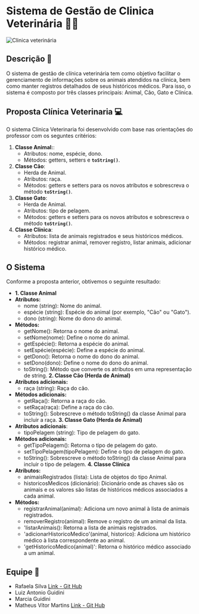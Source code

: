 # Sistema de Gestão de Clinica Veterinária 🐶🐱
![Clinica veterinária](https://media.discordapp.net/attachments/1109909153431949333/1177220940225069076/image.png?ex=6571b76f&is=655f426f&hm=0d4ad78e8a54fe4402838437ac823e09c58c64018cfc65fe9c87bb9834378cb3&=&format=webp&width=553&height=459)

## Descrição 📑

O sistema de gestão de clínica veterinária tem como objetivo facilitar o gerenciamento de informações sobre os animais atendidos na clínica, bem como manter registros detalhados de seus históricos médicos. Para isso, o sistema é composto por três classes principais: Animal, Cão, Gato e Clínica.

## Proposta Clínica Veterinaria 💻
O sistema Clinica Veterinaria foi desenvolvido com base nas orientações do professor com os seguntes critérios:
1. **Classe Animal:**:
    - Atributos: nome, espécie, dono.
    - Métodos: getters, setters e **`toString()`**.
2. **Classe Cão**:
    - Herda de Animal.
    - Atributos: raça.
    - Métodos: getters e setters para os novos atributos e sobrescreva o método **`toString()`**.
3. **Classe Gato**:
    - Herda de Animal.
    - Atributos: tipo de pelagem.
    - Métodos: getters e setters para os novos atributos e sobrescreva o método **`toString()`**.
4. **Classe Clínica**:
    - Atributos: lista de animais registrados e seus históricos médicos.
    - Métodos: registrar animal, remover registro, listar animais, adicionar histórico médico.


## O Sistema
Conforme a proposta anterior, obtivemos o seguinte resultado:
- **1. Classe Animal**
- **Atributos:**
    - nome (string): Nome do animal.
    - espécie (string): Espécie do animal (por exemplo, "Cão" ou "Gato").
    -  dono (string): Nome do dono do animal.
- **Métodos:**
    - getNome(): Retorna o nome do animal.
    - setNome(nome): Define o nome do animal.
    - getEspécie(): Retorna a espécie do animal.
    - setEspécie(espécie): Define a espécie do animal.
    - getDono(): Retorna o nome do dono do animal.
    - setDono(dono): Define o nome do dono do animal.
    - toString(): Método que converte os atributos em uma representação de string.
**2. Classe Cão (Herda de Animal)**
- **Atributos adicionais:**
    - raça (string): Raça do cão.
- **Métodos adicionais:**
    - getRaça(): Retorna a raça do cão.
    - setRaça(raça): Define a raça do cão.
    - toString(): Sobrescreve o método toString() da classe Animal para incluir a raça.
**3. Classe Gato (Herda de Animal)**
- **Atributos adicionais**:
    - tipoPelagem (string): Tipo de pelagem do gato.
- **Métodos adicionais:**
    - getTipoPelagem(): Retorna o tipo de pelagem do gato.
    - setTipoPelagem(tipoPelagem): Define o tipo de pelagem do gato.
    - toString(): Sobrescreve o método toString() da classe Animal para incluir o tipo de pelagem.
 **4. Classe Clínica**
- **Atributos:**
    - animaisRegistrados (lista): Lista de objetos do tipo Animal.
    - historicosMedicos (dicionário): Dicionário onde as chaves são os animais e os valores são listas de históricos médicos associados a cada animal.
- **Métodos:**
    - registrarAnimal(animal): Adiciona um novo animal à lista de animais registrados.
    - removerRegistro(animal): Remove o registro de um animal da lista.
    - 'listarAnimais(): Retorna a lista de animais registrados.
    - 'adicionarHistoricoMedico'(animal, historico): Adiciona um histórico médico à lista correspondente ao animal.
    - 'getHistoricoMedico(animal)': Retorna o histórico médico associado a um animal.
 







## Equipe 🥇

- Rafaela Silva [Link - Git Hub](https://github.com/rafaelafsilva)
- Luiz Antonio Guidini 
- Marcia Guidini
- Matheus Vítor Martins [Link - Git Hub](https://github.com/CafeMatte)
